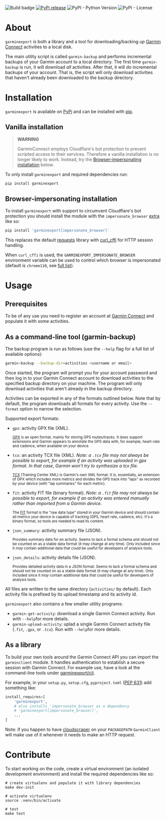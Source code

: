 ![Build badge](https://github.com/petergardfjall/garminexport/actions/workflows/run-tests.yaml/badge.svg)
[![PyPi release](https://img.shields.io/pypi/v/garminexport.svg)](https://img.shields.io/pypi/v/garminexport.svg)
![PyPI - Python Version](https://img.shields.io/pypi/pyversions/garminexport)
![PyPI - License](https://img.shields.io/pypi/l/garminexport)

# About

`garminexport` is both a library and a tool for downloading/backing up
[Garmin Connect](http://connect.garmin.com/) activities to a local disk.

The main utility script is called `garmin-backup` and performs incremental
backups of your Garmin account to a local directory. The first time
`garmin-backup` is run, it will download _all_ activities. After that, it will
do incremental backups of your account. That is, the script will only download
activities that haven't already been downloaded to the backup directory.

# Installation

`garminexport` is available on [PyPi](https://pypi.org/) and can be installed
with [pip](http://pip.readthedocs.org).

## Vanilla installation

> **WARNING**
>
> GarminConnect employs Cloudflare's bot protection to prevent scripted access
> to their services. Therefore a vanilla installation is no longer likely to
> work. Instead, try the
> [Browser-impersonating installation](#browser-impersonating-installation)
> below.

To only install `garminexport` and required dependencies run:

```bash
pip install garminexport
```

## Browser-impersonating installation

To install `garminexport` with support to circumvent Cloudflare's bot protection
you should install the module with the `impersonate_browser`
[extra](https://setuptools.pypa.io/en/latest/userguide/dependency_management.html#optional-dependencies)
like so:

```bash
pip install 'garminexport[impersonate_browser]'
```

This replaces the default [requests](https://github.com/psf/requests) library
with [curl_cffi](https://github.com/yifeikong/curl_cffi) for HTTP session
handling.

When `curl_cffi` is used, the `GARMINEXPORT_IMPERSONATE_BROWSER` environment
variable can be used to control which browser is impersonated (default is
`chrome110`, see
[full list](https://github.com/lwthiker/curl-impersonate#supported-browsers)).

# Usage

## Prerequisites

To be of any use you need to register an account at
[Garmin Connect](http://connect.garmin.com/) and populate it with some
activities.

## As a command-line tool (garmin-backup)

The backup program is run as follows (use the `--help` flag for a full list of
available options):

```bash
garmin-backup --backup-dir=activities <username or email>
```

Once started, the program will prompt you for your account password and then log
in to your Garmin Connect account to download activities to the specified backup
directory on your machine. The program will only download activities that aren't
already in the backup directory.

Activities can be exported in any of the formats outlined below. Note that by
default, the program downloads all formats for every activity. Use the
`--format` option to narrow the selection.

Supported export formats:

- `gpx`: activity GPX file (XML).

  <sub>[GPX](https://en.wikipedia.org/wiki/GPS_Exchange_Format) is an open
  format, mainly for storing GPS routes/tracks. It does support extensions and
  Garmin appears to annotate the GPS data with, for example, heart-rate and
  cadence, when available on your device.</sub>

- `tcx`: an activity TCX file (XML). _Note: a `.tcx` file may not always be
  possible to export, for example if an activity was uploaded in gpx format. In
  that case, Garmin won't try to synthesize a tcx file._

  <sub>[TCX](https://en.wikipedia.org/wiki/Training_Center_XML) (Training Center
  XML) is Garmin's own XML format. It is, essentially, an extension of GPX which
  includes more metrics and divides the GPS track into "laps" as recorded by
  your device (with "lap summaries" for each metric).</sub>

- `fit`: activity FIT file (binary format). _Note: a `.fit` file may not always
  be possible to export, for example if an activity was entered manually rather
  than imported from a Garmin device._

  <sub>The [FIT](https://www.thisisant.com/resources/fit/) format is the "raw
  data type" stored in your Garmin device and should contain all metrics your
  device is capable of tracking (GPS, heart rate, cadence, etc). It's a binary
  format, so tools are needed to read its content.</sub>

- `json_summary`: activity summary file (JSON).

  <sub>Provides summary data for an activity. Seems to lack a formal schema and
  should not be counted on as a stable data format (it may change at any time).
  Only included since it _may_ contain additional data that could be useful for
  developers of analysis tools.</sub>

- `json_details`: activity details file (JSON).

  <sub>Provides detailed activity data in a JSON format. Seems to lack a formal
  schema and should not be counted on as a stable data format (it may change at
  any time). Only included since it _may_ contain additional data that could be
  useful for developers of analysis tools.</sub>

All files are written to the same directory (`activities/` by default). Each
activity file is prefixed by its upload timestamp and its activity id.

`garminexport` also contains a few smaller utility programs:

- `garmin-get-activity`: download a single Garmin Connect activity. Run with
  `--help`for more details.
- `garmin-upload-activity`: uplad a single Garmin Connect activity file (`.fit`,
  `.gpx`, or `.tcx`). Run with `--help`for more details.

## As a library

To build your own tools around the Garmin Connect API you can import the
`garminclient` module. It handles authentication to establish a secure session
with Garmin Connect. For example use, have a look at the command-line tools
under [garminexport/cli](garminexport/cli).

For example, in your `setup.py`, `setup.cfg`, `pyproject.toml`
([PEP 631](https://peps.python.org/pep-0631/)) add something like:

```python
install_requires=[
    'garminexport',
    # also installs 'impersonate_browser as a dependency
    # 'garminexport[impersonate_browser]',
    ...
]
```

Note: if you happen to have
[cloudscraper](https://github.com/VeNoMouS/cloudscraper) on your `PACKAGEPATH`
`GarminClient` will make use of it whenever it needs to make an HTTP request.

# Contribute

To start working on the code, create a virtual environment (an isolated
development environment) and install the required dependencies like so:

    # create virtualenv and populate it with library dependencies
    make dev-init

    # activate virtualenv
    source .venv/bin/activate

    # test
    make test
